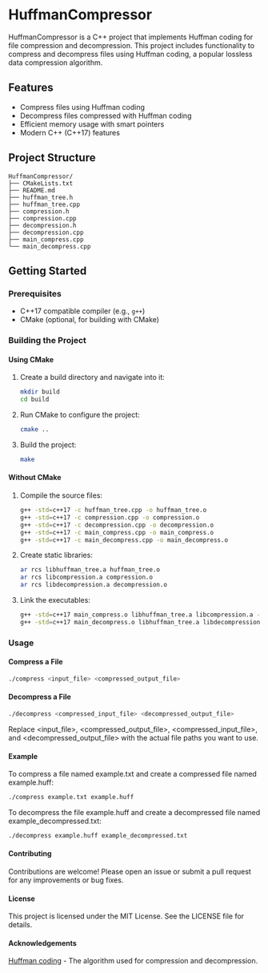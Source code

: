 # HuffmanCompressor

HuffmanCompressor is a C++ project that implements Huffman coding for file compression and decompression. This project includes functionality to compress and decompress files using Huffman coding, a popular lossless data compression algorithm.

## Features

- Compress files using Huffman coding
- Decompress files compressed with Huffman coding
- Efficient memory usage with smart pointers
- Modern C++ (C++17) features

## Project Structure

```
HuffmanCompressor/ 
├── CMakeLists.txt 
├── README.md 
├── huffman_tree.h 
├── huffman_tree.cpp 
├── compression.h 
├── compression.cpp 
├── decompression.h 
├── decompression.cpp 
├── main_compress.cpp 
└── main_decompress.cpp
```

## Getting Started

### Prerequisites

- C++17 compatible compiler (e.g., `g++`)
- CMake (optional, for building with CMake)

### Building the Project

#### Using CMake

1. Create a build directory and navigate into it:

    ```sh
    mkdir build
    cd build
    ```

2. Run CMake to configure the project:

    ```sh
    cmake ..
    ```

3. Build the project:

    ```sh
    make
    ```

#### Without CMake

1. Compile the source files:

    ```sh
    g++ -std=c++17 -c huffman_tree.cpp -o huffman_tree.o
    g++ -std=c++17 -c compression.cpp -o compression.o
    g++ -std=c++17 -c decompression.cpp -o decompression.o
    g++ -std=c++17 -c main_compress.cpp -o main_compress.o
    g++ -std=c++17 -c main_decompress.cpp -o main_decompress.o
    ```

2. Create static libraries:

    ```sh
    ar rcs libhuffman_tree.a huffman_tree.o
    ar rcs libcompression.a compression.o
    ar rcs libdecompression.a decompression.o
    ```

3. Link the executables:

    ```sh
    g++ -std=c++17 main_compress.o libhuffman_tree.a libcompression.a -o compress
    g++ -std=c++17 main_decompress.o libhuffman_tree.a libdecompression.a -o decompress
    ```

### Usage

#### Compress a File

   ```sh
   ./compress <input_file> <compressed_output_file>
   ```

#### Decompress a File
   ```sh
   ./decompress <compressed_input_file> <decompressed_output_file>
   ```

Replace <input_file>, <compressed_output_file>, <compressed_input_file>, and <decompressed_output_file> with the actual file paths you want to use.

#### Example

To compress a file named example.txt and create a compressed file named example.huff:

   ```sh
   ./compress example.txt example.huff
   ```

To decompress the file example.huff and create a decompressed file named example_decompressed.txt:

   ```sh
   ./decompress example.huff example_decompressed.txt
   ```

#### Contributing

Contributions are welcome! Please open an issue or submit a pull request for any improvements or bug fixes.

#### License

This project is licensed under the MIT License. See the LICENSE file for details.

#### Acknowledgements

[Huffman coding](https://en.wikipedia.org/wiki/Huffman_coding) - The algorithm used for compression and decompression.